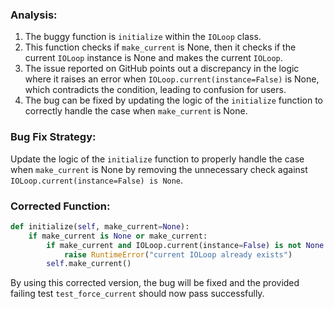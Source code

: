 ### Analysis:
1. The buggy function is `initialize` within the `IOLoop` class.
2. This function checks if `make_current` is None, then it checks if the current `IOLoop` instance is None and makes the current `IOLoop`.
3. The issue reported on GitHub points out a discrepancy in the logic where it raises an error when `IOLoop.current(instance=False)` is None, which contradicts the condition, leading to confusion for users.
4. The bug can be fixed by updating the logic of the `initialize` function to correctly handle the case when `make_current` is None.

### Bug Fix Strategy:
Update the logic of the `initialize` function to properly handle the case when `make_current` is None by removing the unnecessary check against `IOLoop.current(instance=False) is None`.

### Corrected Function:
```python
def initialize(self, make_current=None):
    if make_current is None or make_current:
        if make_current and IOLoop.current(instance=False) is not None:
            raise RuntimeError("current IOLoop already exists")
        self.make_current()
``` 

By using this corrected version, the bug will be fixed and the provided failing test `test_force_current` should now pass successfully.
